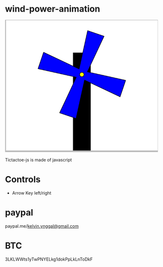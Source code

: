 # wind-power-animation


<img src="https://github.com/ingalkelvin/wind-power-animation/blob/main/wind%20power.png">

Tictactoe-js is made of javascript

# Controls
- Arrow Key left/right


# paypal

paypal.me/kelvin.ynggal@gmail.com

# BTC

3LKLWWts1yTwPNYELkg1dokPpLkLnToDkF
